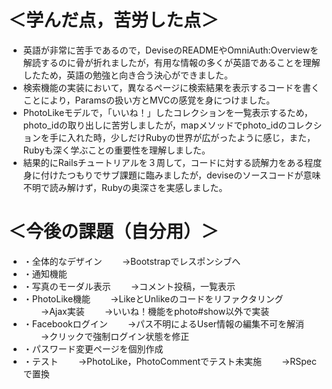 # ＜学んだ点，苦労した点＞
* 英語が非常に苦手であるので，DeviseのREADMEやOmniAuth:Overviewを解読するのに骨が折れましたが，有用な情報の多くが英語であることを理解したため，英語の勉強と向き合う決心ができました。
* 検索機能の実装において，異なるページに検索結果を表示するコードを書くことにより，Paramsの扱い方とMVCの感覚を身につけました。
* PhotoLikeモデルで，「いいね！」したコレクションを一覧表示するため，photo_idの取り出しに苦労しましたが，mapメソッドでphoto_idのコレクションを手に入れた時，少しだけRubyの世界が広がったように感じ，また，Rubyも深く学ぶことの重要性を理解しました。
* 結果的にRailsチュートリアルを３周して，コードに対する読解力をある程度身に付けたつもりでサブ課題に臨みましたが，deviseのソースコードが意味不明で読み解けず，Rubyの奥深さを実感しました。

# ＜今後の課題（自分用）＞
* ・全体的なデザイン
　　→Bootstrapでレスポンシブへ
* ・通知機能
* ・写真のモーダル表示
　　→コメント投稿，一覧表示
* ・PhotoLike機能
　　→LikeとUnlikeのコードをリファクタリング
　　→Ajax実装
　　→いいね！機能をphoto#show以外で実装
* ・Facebookログイン
　　→パス不明によるUser情報の編集不可を解消
　　→クリックで強制ログイン状態を修正
* ・パスワード変更ページを個別作成
* ・テスト
　　→PhotoLike，PhotoCommentでテスト未実施
　　→RSpecで置換

